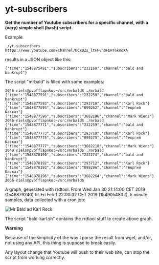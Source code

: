 # yt-subscribers

**Get the number of Youtube subscribers for a specific channel, with a (very) simple shell (bash) script.**

Example:

```
./yt-subscribers https://www.youtube.com/channel/UCxDZs_ltFFvn0FDHT6kmoXA
```

results in a JSON object like this:

```
{"time":"1548875491","subscribers":"232160","channel":"bald and bankrupt"}
```

The script "mrbald" is filled with some examples:

```
2046 niels@pvofflapnko:~/src/mrbald$ ./mrbald
{"time":"1548877591","subscribers":"232250","channel":"bald and bankrupt"}
{"time":"1548877593","subscribers":"293710","channel":"Karl Rock"}
{"time":"1548877594","subscribers":"899262","channel":"Георгий Кавказ"}
{"time":"1548877596","subscribers":"3682196","channel":"Mark Wiens"}
2046 niels@pvofflapnko:~/src/mrbald$ ./mrbald
{"time":"1548877771","subscribers":"232259","channel":"bald and bankrupt"}
{"time":"1548877773","subscribers":"293710","channel":"Karl Rock"}
{"time":"1548877775","subscribers":"899275","channel":"Георгий Кавказ"}
{"time":"1548877777","subscribers":"3682218","channel":"Mark Wiens"}
2049 niels@pvofflapnko:~/src/mrbald$ ./mrbald
{"time":"1548878190","subscribers":"232274","channel":"bald and bankrupt"}
{"time":"1548878192","subscribers":"293712","channel":"Karl Rock"}
{"time":"1548878193","subscribers":"899296","channel":"Георгий Кавказ"}
{"time":"1548878196","subscribers":"3682264","channel":"Mark Wiens"}
2056 niels@pvofflapnko:~/src/mrbald$
```

A graph, generated with rrdtool. From Wed Jan 30 21:14:00 CET 2019 (1548879240) till Fri Feb 1 22:00:02 CET 2019 (1549054802), 5 minute samples, data collected with a cron job:

![Mr Bald ad Karl Rock](https://raw.githubusercontent.com/nkoster/yt-subscribers/master/mrbald.png "Mr Bald and Karl Rock")

The script "bald-karl.sh" contains the rrdtool stuff to create above graph.

**Warning**

Because of the simplicity of the way I parse the result from wget, and/or, not using any API, this thing is suppose to break easily.

Any layout change that Youtube will push to their web site, can stop the script from working correctly.
